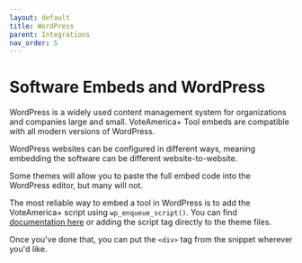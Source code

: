 ```yaml
---
layout: default
title: WordPress
parent: Integrations
nav_order: 5
---
```


# Software Embeds and WordPress

WordPress is a widely used content management system for organizations and companies large and small. VoteAmerica+ Tool embeds are compatible with all modern versions of WordPress.

WordPress websites can be configured in different ways, meaning embedding the software can be different website-to-website.

Some themes will allow you to paste the full embed code into the WordPress editor, but many will not.

The most reliable way to embed a tool in WordPress is to add the VoteAmerica+ script using `wp_enqueue_script()`. You can find [documentation here](https://developer.wordpress.org/reference/functions/wp_enqueue_script/) or adding the script tag directly to the theme files.

Once you've done that, you can put the `<div>` tag from the snippet wherever you'd like.


